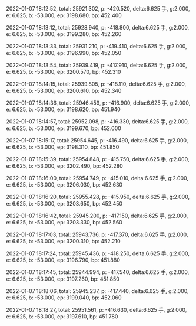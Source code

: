 2022-01-07 18:12:52, total: 25921.302, p: -420.520, delta:6.625 手, g:2.000, e: 6.625, b: -53.000, ep: 3198.680, bp: 452.400

2022-01-07 18:13:12, total: 25928.940, p: -418.800, delta:6.625 手, g:2.000, e: 6.625, b: -53.000, ep: 3199.280, bp: 452.260

2022-01-07 18:13:33, total: 25931.210, p: -419.410, delta:6.625 手, g:2.000, e: 6.625, b: -53.000, ep: 3196.990, bp: 452.050

2022-01-07 18:13:54, total: 25939.419, p: -417.910, delta:6.625 手, g:2.000, e: 6.625, b: -53.000, ep: 3200.570, bp: 452.310

2022-01-07 18:14:15, total: 25939.805, p: -418.110, delta:6.625 手, g:2.000, e: 6.625, b: -53.000, ep: 3200.610, bp: 452.340

2022-01-07 18:14:36, total: 25946.459, p: -416.900, delta:6.625 手, g:2.000, e: 6.625, b: -53.000, ep: 3198.620, bp: 451.940

2022-01-07 18:14:57, total: 25952.098, p: -416.330, delta:6.625 手, g:2.000, e: 6.625, b: -53.000, ep: 3199.670, bp: 452.000

2022-01-07 18:15:17, total: 25954.645, p: -416.490, delta:6.625 手, g:2.000, e: 6.625, b: -53.000, ep: 3198.310, bp: 451.850

2022-01-07 18:15:39, total: 25954.848, p: -415.750, delta:6.625 手, g:2.000, e: 6.625, b: -53.000, ep: 3202.490, bp: 452.280

2022-01-07 18:16:00, total: 25954.749, p: -415.010, delta:6.625 手, g:2.000, e: 6.625, b: -53.000, ep: 3206.030, bp: 452.630

2022-01-07 18:16:20, total: 25955.428, p: -415.950, delta:6.625 手, g:2.000, e: 6.625, b: -53.000, ep: 3203.650, bp: 452.450

2022-01-07 18:16:42, total: 25945.200, p: -417.150, delta:6.625 手, g:2.000, e: 6.625, b: -53.000, ep: 3203.330, bp: 452.560

2022-01-07 18:17:03, total: 25943.736, p: -417.370, delta:6.625 手, g:2.000, e: 6.625, b: -53.000, ep: 3200.310, bp: 452.210

2022-01-07 18:17:24, total: 25945.436, p: -418.250, delta:6.625 手, g:2.000, e: 6.625, b: -53.000, ep: 3196.790, bp: 451.880

2022-01-07 18:17:45, total: 25944.994, p: -417.540, delta:6.625 手, g:2.000, e: 6.625, b: -53.000, ep: 3197.260, bp: 451.850

2022-01-07 18:18:06, total: 25945.237, p: -417.440, delta:6.625 手, g:2.000, e: 6.625, b: -53.000, ep: 3199.040, bp: 452.060

2022-01-07 18:18:27, total: 25951.561, p: -416.630, delta:6.625 手, g:2.000, e: 6.625, b: -53.000, ep: 3197.610, bp: 451.780